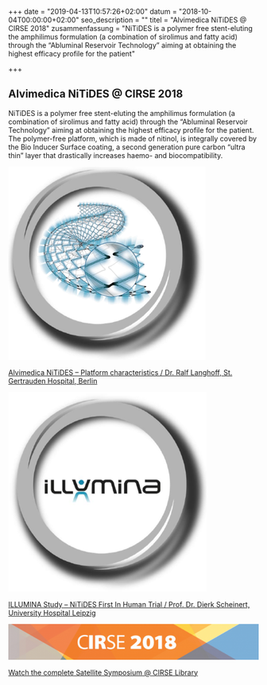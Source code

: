 +++
date = "2019-04-13T10:57:26+02:00"
datum = "2018-10-04T00:00:00+02:00"
seo_description = ""
titel = "Alvimedica NiTiDES @ CIRSE 2018"
zusammenfassung = "NiTiDES is a polymer free stent-eluting the amphilimus formulation (a combination of sirolimus and fatty acid) through the “Abluminal Reservoir Technology” aiming at obtaining the highest efficacy profile for the patient"

+++
## Alvimedica NiTiDES @ CIRSE 2018

NiTiDES is a polymer free stent-eluting the amphilimus formulation (a combination of sirolimus and fatty acid) through the “Abluminal Reservoir Technology” aiming at obtaining the highest efficacy profile for the patient. The polymer-free platform, which is made of nitinol, is integrally covered by the Bio Inducer Surface coating, a second generation pure carbon “ultra thin” layer that drastically increases haemo- and biocompatibility.

[![](/uploads/2019/05/09/nitides.png)](https://www.endoscout.de/wp-content/uploads/2018/10/02-Innovative-SFA-lesions-treatment-with-NiTiDES.pdf)

[Alvimedica NiTiDES – Platform characteristics / Dr. Ralf Langhoff, St. Gertrauden Hospital, Berlin](https://www.endoscout.de/wp-content/uploads/2018/10/02-Innovative-SFA-lesions-treatment-with-NiTiDES.pdf)

[![](/uploads/2019/05/09/illumina.png)](https://www.endoscout.de/wp-content/uploads/2018/10/03-The-ILLUMINA-Study.pdf)

[ILLUMINA Study – NiTiDES First In Human Trial / Prof. Dr. Dierk Scheinert, University Hospital Leipzig](https://www.endoscout.de/wp-content/uploads/2018/10/03-The-ILLUMINA-Study.pdf)

![](/uploads/2019/05/09/cirse2018-624x89.png)

[Watch the complete Satellite Symposium @ CIRSE Library](https://library.cirse.org/cirse2018/events/2018-09-23-15-40-alvimedica-nitides-an-innovative-approach-for-the-treatment-of-sfa-lesions)